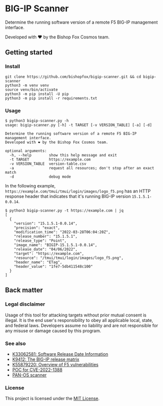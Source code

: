 # BIG-IP Scanner

Determine the running software version of a remote F5 BIG-IP management interface.

Developed with ❤️ by the Bishop Fox Cosmos team.

## Getting started

### Install

```
git clone https://github.com/bishopfox/bigip-scanner.git && cd bigip-scanner
python3 -m venv venv
source venv/bin/activate
python3 -m pip install -U pip
python3 -m pip install -r requirements.txt
```

### Usage

```
$ python3 bigip-scanner.py -h
usage: bigip-scanner.py [-h] -t TARGET [-v VERSION_TABLE] [-a] [-d]

Determine the running software version of a remote F5 BIG-IP management interface.
Developed with ❤️ by the Bishop Fox Cosmos team.

optional arguments:
  -h, --help        show this help message and exit
  -t TARGET         https://example.com
  -v VERSION_TABLE  version-table.csv
  -a                request all resources; don't stop after an exact match
  -d                debug mode
```

In the following example, `https://example.com/tmui/tmui/login/images/logo_f5.png` has an HTTP response header that indicates that it's running BIG-IP version `15.1.5.1-0.0.14`.

```
$ python3 bigip-scanner.py -t https://example.com | jq
[
  {
    "version": "15.1.5.1-0.0.14",
    "precision": "exact",
    "modification_time": "2022-03-28T06:04:20Z",
    "release_number": "15.1.5.1",
    "release_type": "Point",
    "image_name": "BIGIP-15.1.5.1-0.0.14",
    "release_date": "04/06/2022",
    "target": "https://example.com",
    "resource": "/tmui/tmui/login/images/logo_f5.png",
    "header_name": "ETag",
    "header_value": "1fe7-5db411548c100"
  }
]
```

## Back matter

### Legal disclaimer

Usage of this tool for attacking targets without prior mutual consent is illegal. It is the end user's responsibility to obey all applicable local, state, and federal laws. Developers assume no liability and are not responsible for any misuse or damage caused by this program.

### See also

- [K33062581: Software Release Date Information](https://support.f5.com/csp/article/K33062581)
- [K9412: The BIG-IP release matrix](https://support.f5.com/csp/article/K9412)
- [K55879220: Overview of F5 vulnerabilities](https://support.f5.com/csp/article/K55879220)
- [POC for CVE-2022-1388](https://github.com/horizon3ai/CVE-2022-1388)
- [PAN-OS scanner](https://github.com/noperator/panos-scanner)

### License

This project is licensed under the [MIT License](LICENSE.md).
